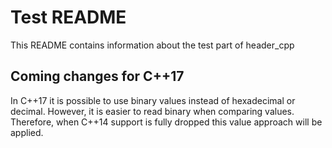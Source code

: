 # Test README

This README contains information about the test part of header_cpp

## Coming changes for C++17

In C++17 it is possible to use binary values instead of hexadecimal or decimal.
However, it is easier to read binary when comparing values. Therefore, when
C++14 support is fully dropped this value approach will be applied.
